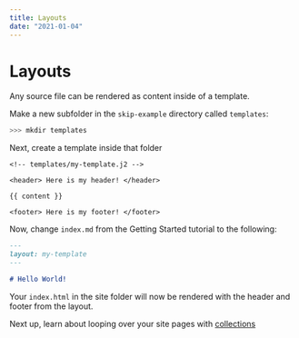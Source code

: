 ```yaml
---
title: Layouts
date: "2021-01-04"
---
```


# Layouts

Any source file can be rendered as content inside of a template.

Make a new subfolder in the `skip-example` directory called `templates`:

``` bash
>>> mkdir templates
```

Next, create a template inside that folder

``` jinja2
<!-- templates/my-template.j2 -->

<header> Here is my header! </header>

{{ content }}

<footer> Here is my footer! </footer>

```

Now, change `index.md` from the Getting Started tutorial to the following:

``` markdown
---
layout: my-template
---

# Hello World!
```

Your `index.html` in the site folder will now be rendered with the header and footer from the layout.

Next up, learn about looping over your site pages with [collections](/tutorial/collections)